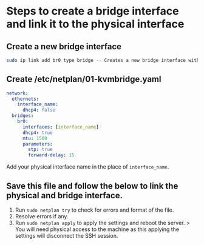 # Steps to create a bridge interface and link it to the physical interface

## Create a new bridge interface
```bash
sudo ip link add br0 type bridge -- Creates a new bridge interface with name 'br0'. Create the same number of bridge interfaces as physical intefaces available on the server. 
```
## Create /etc/netplan/01-kvmbridge.yaml
```yaml
network:
  ethernets:
    interface_name:
      dhcp4: false
  bridges:
    br0:
      interfaces: [interface_name]
      dhcp4: true
      mtu: 1500
      parameters:
        stp: true
        forward-delay: 15

```
Add your physical interface name in the place of `interface_name`.

## Save this file and follow the below to link the physical and bridge interface.
1. Run `sudo netplan try` to check for errors and format of the file.
2. Resolve errors if any.
3. Run `sudo netplan apply` to apply the settings and reboot the server. > You will need physical access to the machine as this applying the settings will disconnect the SSH session. 
